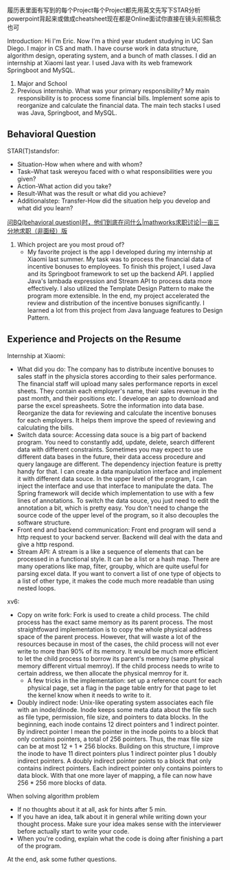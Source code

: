 履历表里面有写到的每个Project每个Project都先用英文先写下STAR分析powerpoint背起来或做成cheatsheet现在都是Online面试你直接在镜头前照稿念也可

Introduction: Hi I'm Eric. Now I'm a third year student studying in UC San Diego. I major in CS and math. I have course work in data structure, algorithm design, operating system, and a bunch of math classes. I did an internship at Xiaomi last year. I used Java with its web framework Springboot and MySQL. 
1. Major and School
2. Previous internship. What was your primary responsibility? My main responsibility is to process some financial bills. Implement some apis to reorganize and calculate the financial data. The main tech stacks I used was Java, Springboot, and MySQL. 

## Behavioral Question

STAR(T)standsfor:
- Situation-How when where and with whom? 
- Task–What task wereyou faced with o what responsibilities were you given? 
- Action-What action did you take? 
- Result-What was the result or what did you achieve? 
- Additionalstep: Transfer-How did the situation help you develop and what did you learn?

[问BQ(behavioral question)时，他们到底在问什么|mathworks求职讨论|一亩三分地求职（非面经）版](https://www.1point3acres.com/bbs/thread-566677-1-1.html)

1. Which project are you most proud of? 
	- My favorite project is the app I developed during my internship at Xiaomi last summer. My task was to process the financial data of incentive bonuses to employees. To finish this project, I used Java and its Springboot framework to set up the backend API. I applied Java's lambada expression and Stream API to process data more effectively. I also utilized the Template Design Pattern to make the program more extensible. In the end, my project accelerated the review and distribution of the incentive bonuses significantly. I learned a lot from this project from Java language features to Design Pattern. 

## Experience and Projects on the Resume

Internship at Xiaomi: 
- What did you do: The company has to distribute incentive bonuses to sales staff in the physicla stores according to their sales performance. The financial staff will upload many sales performance reports in excel sheets. They contain each employer's name, their sales revenue in the past month, and their positions etc. I develope an app to download and parse the excel spreasheets. Sotre the information into data base. Reorganize the data for reviewing and calculate the incentive bonuses for each employers. It helps them improve the speed of reviewing and calculating the bills. 
- Switch data source: Accessing data souce is a big part of backend program. You need to constantly add, update, delete, search different data with different constraints. Sometimes you may expect to use different data bases in the future, their data access procedure and query langauge are different. The dependency injection feature is pretty handy for that. I can create a data manipulation interface and implement it with different data souce. In the upper level of the program, I can inject the interface and use that interface to manipulate the data. The Spring framework will decide which implementation to use with a few lines of annotations. To switch the data souce, you just need to edit the annotation a bit, which is pretty easy. You don't need to change the source code of the upper level of the program, so it also decouples the software structure. 
- Front end and backend communication: Front end program will send a http request to your backend server. Backend will deal with the data and give a http respond. 
- Stream API: A stream is a like a sequence of elements that can be processed in a functional style. It can be a list or a hash map. There are many operations like map, filter, groupby, which are quite useful for parsing excel data. If you want to convert a list of one type of objects to a list of other type, it makes the code much more readable than using nested loops. 

xv6:
- Copy on write fork: Fork is used to create a child process. The child process has the exact same memory as its parent process. The most straightfoward implementation is to copy the whole physical address space of the parent process. However, that will waste a lot of the resources because in most of the cases, the child process will not ever write to more than 90% of its memory. It would be much more efficient to let the child process to borrow its parent's memory (same physical memory different virtual memroy). If the child process needs to write to certain address, we then allocate the physical memroy for it. 
	- A few tricks in the implementation: set up a reference count for each physical page, set a flag in the page table entry for that page to let the kernel know when it needs to write to it. 
- Doubly indirect node: Unix-like operating system associates each file with an inode/dinode. Inode keeps some meta data about the file such as file type, permission, file size, and pointers to data blocks. In the beginning, each inode contains 12 direct pointers and 1 indirect pointer. By indirect pointer I mean the pointer in the inode points to a block that only contains pointers, a total of 256 pointers. Thus, the max file size can be at most 12 + 1 * 256 blocks. Building on this structure, I improve the inode to have 11 direct pointers plus 1 indirect pointer plus 1 doubly indirect pointers. A doubly indirect pointer points to a block that only contains indirect pointers. Each indirect pointer only contains pointers to data block. With that one more layer of mapping, a file can now have 256 * 256 more blocks of data. 

When solving algorithm problem
- If no thoughts about it at all, ask for hints after 5 min. 
- If you have an idea, talk about it in general while writing down your thought process. Make sure your idea makes sense with the interviewer before actually start to write your code. 
- When you're coding, explain what the code is doing after finishing a part of the program. 

At the end, ask some futher questions. 